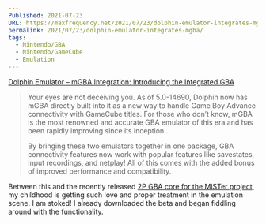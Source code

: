 ```yaml
---
Published: 2021-07-23
URL: https://maxfrequency.net/2021/07/23/dolphin-emulator-integrates-mgba/
permalink: 2021/07/23/dolphin-emulator-integrates-mgba/
tags:
  - Nintendo/GBA
  - Nintendo/GameCube
  - Emulation
---
```

[Dolphin Emulator – mGBA Integration: Introducing the Integrated GBA](https://dolphin-emu.org/blog/2021/07/21/integrated-gba/)

> Your eyes are not deceiving you. As of 5.0-14690, Dolphin now has mGBA directly built into it as a new way to handle Game Boy Advance connectivity with GameCube titles. For those who don’t know, mGBA is the most renowned and accurate GBA emulator of this era and has been rapidly improving since its inception…
> 
> By bringing these two emulators together in one package, GBA connectivity features now work with popular features like savestates, input recordings, and netplay! All of this comes with the added bonus of improved performance and compatibility.

Between this and the recently released [2P GBA core for the MiSTer project](https://www.retrorgb.com/2-player-gb-gbc-gba-custom-cores-for-mister.html), my childhood is getting such love and proper treatment in the emulation scene. I am stoked! I already downloaded the beta and began fiddling around with the functionality.